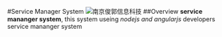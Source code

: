 #Service Manager System
![南京俊郭信息科技](http://www.51jung.com/images/templatemo-logo.png)
##Overview
**service mananger system**, this system useing *nodejs and angularjs* developers service mananger system
